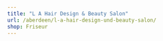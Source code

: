 ```yaml
---
title: "L A Hair Design & Beauty Salon"
url: /aberdeen/l-a-hair-design-und-beauty-salon/
shop: Friseur
---
```

